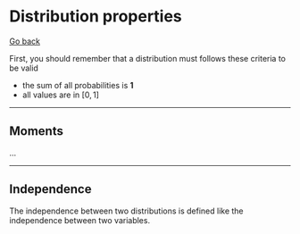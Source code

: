 # Distribution properties

[Go back](..#joint-probability)

First, you should remember that a distribution
must follows these criteria to be valid

* the sum of all probabilities is **1**
* all values are in $[0,1]$

<hr class="sl">

## Moments

...

<hr class="sr">

## Independence

The independence between two distributions
is defined like the independence between two variables.